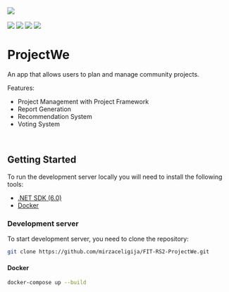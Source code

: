 <div>
  <img src="https://img.shields.io/badge/version-0.1.0-%236C63FF" />
</div>

<br/>

<div>
  <img src="https://img.shields.io/badge/Docker-%230db7ed.svg?style=flat&logo=docker&logoColor=white" />
  <img src="https://img.shields.io/badge/.NET Core 6.0-512BD4?style=flat&logo=dotnet&logoColor=white" />
  <img src="https://img.shields.io/badge/MS%20SQL%20Sever-00000F?style=flat&logo=microsoft%20sql%20server&logoColor=white" />
  <img src="https://img.shields.io/badge/-Swagger-%23Clojure?style=flat&logo=swagger&logoColor=white" />
</div>


# ProjectWe

An app that allows users to plan and manage community projects.

Features:
- Project Management with Project Framework
- Report Generation
- Recommendation System
- Voting System

<br/>

## Getting Started

To run the development server locally you will need to install the following tools:
- [.NET SDK (6.0)](https://dotnet.microsoft.com/en-us/download/dotnet/6.0)
- [Docker](https://www.docker.com/)


### Development server

To start development server, you need to clone the repository:

```bash
git clone https://github.com/mirzaceligija/FIT-RS2-ProjectWe.git
```

#### Docker

```bash
docker-compose up --build
```


